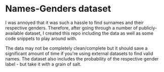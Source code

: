 # Names-Genders dataset

I was annoyed that it was such a hassle to find surnames and their respective genders. Therefore, after going through a number of publicly-available dataset, I created this repo including the data as well as some code snippets to play around with.

The data may not be completely clean/complete but it should save a significant amount of time if you're using external datasets to find valid names. The dataset also includes the probability of the respective gender label - but take it with a grain of salt.
